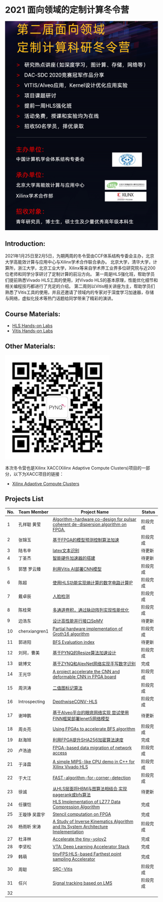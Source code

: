 # 2021 面向领域的定制计算冬令营

![image](image/WinterCAMP2021-1.PNG)

## Introduction:
2021年1月25日至2月5日，为期两周的冬令营由CCF体系结构专委会主办，北京大学高能效计算与应用中心与Xilinx学术合作联合承办。
北京大学，清华大学，计算所，浙江大学，北京工业大学，Xilinx等来自学术界工业界多位研究院与近200位老师和同学分享研讨了定制计算的前沿方向。
第一周是HLS强化班，帮助学员们提前熟悉Vivado HLS工具的使用，对Vivado HLS的基本原理，性能优化细节和相关编程技巧都进行了充足的介绍。
第二周则以Vitis相关讲座为主，帮助学员们熟悉了Vitis工具的使用，并且还邀请了领域内的专家对于深度学习加速器，存储与网络，虚拟化技术等热门话题给同学带来了精彩的演讲。

## Course Materials:
* [HLS Hands-on Labs](https://github.com/xupgit/High-Level-Synthesis-Flow-on-Zynq-using-Vivado-HLS)
* [Vitis Hands-on Labs](https://xilinx.github.io/xup_compute_acceleration/)

## Other Materials:
![image](image/qrcode_Pynq_small.jpg)

本次冬令营也是Xilinx XACC(Xilinx Adaptive Compute Clusters)项目的一部分，以下为XACC项目的链接：
*  [Xilinx Adaptive Compute Clusters](https://xilinx.github.io/xacc/)


## Projects List

No. | Team Member | Project Name | Status
-|-|-|-
1| 孔祥聪 黄莹| [Algorithm-hardware co-design for pulsar coherent de-dispersion algorithm on FPGA.](https://github.com/kongxiangcong/Pulsar-FPGA)| 阶段完成
2| 张锦玉 | [基于FPGA的模型预测控制算法加速](https://github.com/zhang-jinyu/IIoT-SPYN/tree/2021_CN_WinterCamp)| 阶段完成
3| 陆韦辛| [latex文本识别]( https://github.com/aceansgar/latex_recognition/blob/main/readme.md) | 待更新
4| 丁圣杰| [智能硬件加速器的搭建](https://github.com/AI-Unicorn-D/Design-of-accelerator-based-on-zcu104/blob/main/README.md)| 待更新
5| 郭慧 罗云臻| [利用Vitis AI部署CNN模型](https://github.com/CSU-GH/XilinxWinterCampProject)| 阶段完成
6| 陈超 | [使用HLS功能实现熵计算的数字电路计算IP](https://github.com/AllenChenChao/20210208HLS_for_entropy)| 阶段完成
7| 戴卓辰 | [人脸检测](https://github.com/XS30/Face-detection-in-PYNQ) | 阶段完成
8| 陈桂荣 | [多通道卷积，通过脉动阵列实现性能优化](https://github.com/minicarbon/winter_camp_project) | 阶段完成
9| 边浩东 | [设计高性能并行接口SpMV](https://github.com/nulidangxueshen/2021_Xilinx_FPGA_SpMV/blob/main/README.md) | 待更新
10| chenxiangren1 | [Partial hardware implementation of Groth16 algorithm](https://github.com/chenxiangren1/Groth16) | 阶段完成
11| 郭进阳 | [BFS Evaluation index](https://github.com/Jinyang-Guo/HBM-BFS) | 待更新
12| 刘珂，曹美|[基于PYNQ的Resize算法加速设计](https://github.com/onWayforever/Xilinx_winterCamp/blob/master/readMe.md)| 阶段完成
13| 姚博文 |[基于ZYNQ和AlexNet网络实现手写数字识别](https://github.com/yobuwen/hello-one) | 完成
14| 王光华 | [A project accelerate the CNN and deformable CNN in FPGA board](https://github.com/meicale/Acc_DeCNN_on_FPGA) | 阶段完成
15| 周洪涛 |[二值图标记算法](https://github.com/ZhouHunt/Two-Scan-Labeling-implemented-on-FPGA) | 阶段完成
16| Introspecting| [DepthwiseCONV-HLS](https://github.com/Introspecting/DepthwiseCONV-HLS) | 阶段完成
17| 谢坤鹏 | [基于Alveo平台的眼底网络实现 尝试使用FINN框架部署lenet5网络模型](https://github.com/xiekunpeng/Xilinx_Wintercamp) | 待更新
18| 周炎亮 | [Using FPGAs to accelerate BFS algorithm](https://github.com/triode-zyl/BFS-on-FPGA) | 阶段完成
19| 赵海旭| [利用FPGA提升SHA256加密算法速度](https://github.com/zhaohaixu/SHA256-FPGA-HLS) | 完成
20| 卢浩迪 | [FPGA-based data migration of network access](https://github.com/Lhoddy/fpga_demo) | 阶段完成
21| 于泽霖 | [A simple MIPS-like CPU demo in C++ for Xilinx Vivado HLS](https://github.com/junglehust/Vivado_HLS-Demo/blob/main/README.md) | 阶段完成
22| 于大江 | [FAST-algorithm-for-corner-detection](https://github.com/djgq2020/FAST-algorithm-for-corner-detection/blob/main/README.md) | 阶段完成
23| 徐诚 | [从HLS层面将HBM与图算法相结合,实现pagerank或bfs算法](https://github.com/jerryxucheng/vitis) | 待更新
24| 任骥恺 | [HLS Implementation of LZ77 Data Compression Algorithm](https://github.com/bjrjk/HLS-LZ77) | 完成
25| 王璇铮 吴震宇 | [Stencil computation on FPGA](https://github.com/KevinLikesDringCoffe/Stencil-computation-on-FPGA) | 完成
26| 杨雨昕 宋涛 | [A Study of Inverse Kinematics Algorithm and Its System Architecture Implementation](https://github.com/CICS-ICT/ik-acceleration) | 阶段完成
27| 杜泽林 | [Accelerate the tiny-yolov2](https://github.com/duzelin/Convor.git) | 完成
28| 李坚松 | [VTA: Deep Learning Accelerator Stack](https://gitee.com/json-lee/fpga-getting-started ) | 完成
29| 韩萌 | [tinyFPS:HLS-based Farthest point sampling Accelerator](https://github.com/hanm2019/tinyFPS) | 完成
30| 周聪 | [SRC-Vitis](https://github.com/sazczmh/SRC-Vitis) | 阶段完成
31| 任兴 | [Signal tracking based on LMS](https://github.com/rx978871284/Signal-tracking-based-on-LMS.git) | 阶段完成
32| 
